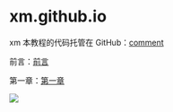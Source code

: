 # xm.github.io
xm
本教程的代码托管在 GitHub：[comment](https://god510.github.io/xm.github.io/comment)

前言：[前言](https://god510.github.io/xm.github.io/doc/前言)

第一章：[第一章](https://god510.github.io/xm.github.io/doc/第一章)

![](https://god510.github.io/xm.github.io/img/web.png)
